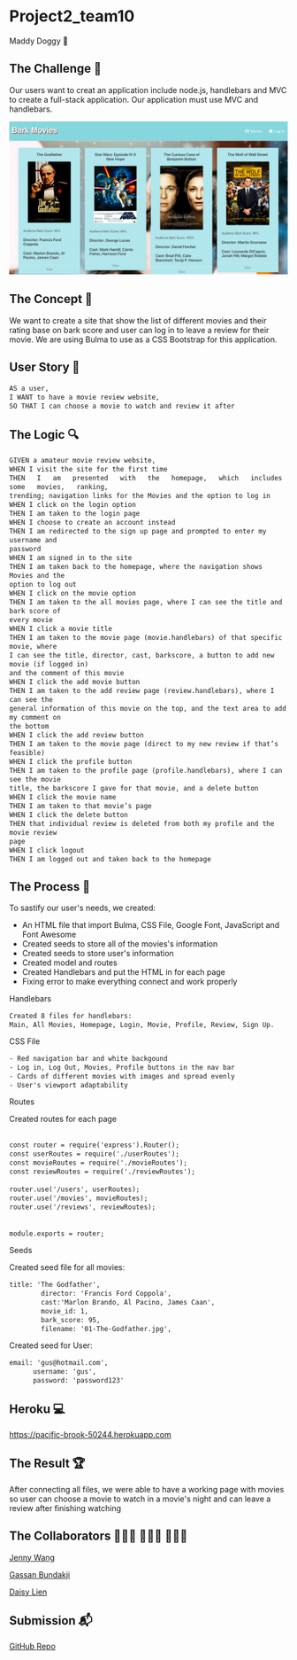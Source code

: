 # Project2_team10
Maddy Doggy 🐶

## The Challenge 🔐
Our users want to creat an application include node.js, handlebars and MVC to create a full-stack application. Our application must use MVC and handlebars. 

![](./public/images/homepage.png)


## The Concept 🔑
We want to create a site that show the list of different movies and their rating base on bark score and user can log in to leave a review for their movie. We are using Bulma to use as a CSS Bootstrap for this application. 

## User Story 📃

```
AS a user,
I WANT to have a movie review website,
SO THAT I can choose a movie to watch and review it after
```

## The Logic 🔍

```
GIVEN a amateur movie review website,
WHEN I visit the site for the first time
THEN   I   am   presented   with   the   homepage,   which   includes   some   movies,   ranking,
trending; navigation links for the Movies and the option to log in
WHEN I click on the login option
THEN I am taken to the login page
WHEN I choose to create an account instead
THEN I am redirected to the sign up page and prompted to enter my username and
password
WHEN I am signed in to the site
THEN I am taken back to the homepage, where the navigation shows Movies and the
option to log out
WHEN I click on the movie option
THEN I am taken to the all movies page, where I can see the title and bark score of
every movie
WHEN I click a movie title
THEN I am taken to the movie page (movie.handlebars) of that specific movie, where
I can see the title, director, cast, barkscore, a button to add new movie (if logged in)
and the comment of this movie
WHEN I click the add movie button
THEN I am taken to the add review page (review.handlebars), where I can see the
general information of this movie on the top, and the text area to add my comment on
the bottom
WHEN I click the add review button
THEN I am taken to the movie page (direct to my new review if that’s feasible)
WHEN I click the profile button
THEN I am taken to the profile page (profile.handlebars), where I can see the movie
title, the barkscore I gave for that movie, and a delete button
WHEN I click the movie name
THEN I am taken to that movie’s page
WHEN I click the delete button
THEN that individual review is deleted from both my profile and the movie review
page
WHEN I click logout
THEN I am logged out and taken back to the homepage
```

## The Process 📝
To sastify our user's needs, we created: 
- An HTML file that import Bulma, CSS File, Google Font, JavaScript and Font Awesome
- Created seeds to store all of the movies's information
- Created seeds to store user's information
- Created model and routes
- Created Handlebars and put the HTML in for each page
- Fixing error to make everything connect and work properly

Handlebars

```
Created 8 files for handlebars: 
Main, All Movies, Homepage, Login, Movie, Profile, Review, Sign Up.

```

CSS File

```
- Red navigation bar and white backgound
- Log in, Log Out, Movies, Profile buttons in the nav bar
- Cards of different movies with images and spread evenly
- User's viewport adaptability

```

Routes 

   Created routes for each page 
```

const router = require('express').Router();
const userRoutes = require('./userRoutes');
const movieRoutes = require('./movieRoutes');
const reviewRoutes = require('./reviewRoutes');

router.use('/users', userRoutes);
router.use('/movies', movieRoutes);
router.use('/reviews', reviewRoutes);


module.exports = router;
```

Seeds

   Created seed file for all movies:

```
title: 'The Godfather',
        director: 'Francis Ford Coppola',
        cast:'Marlon Brando, Al Pacino, James Caan',
        movie_id: 1,
        bark_score: 95,
        filename: '01-The-Godfather.jpg',

```

   Created seed for User: 

```
email: 'gus@hotmail.com',
      username: 'gus',
      password: 'password123'

```

## Heroku 💻
https://pacific-brook-50244.herokuapp.com


## The Result 🏆
After connecting all files, we were able to have a working page with movies so user can choose a movie to watch in a movie's night and can leave a review after finishing watching

## The Collaborators 👩🏻‍💻 🧑🏻‍💻 👩🏻‍💻
[Jenny Wang](https://github.com/aurorayihe)

[Gassan Bundakji](https://github.com/gbundakji)

[Daisy Lien](https://github.com/quynhlien2002)

## Submission 📬
[GitHub Repo](https://github.com/aurorayihe/Project2_team10)





